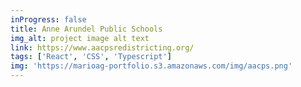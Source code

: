 ```yaml
---
inProgress: false
title: Anne Arundel Public Schools
img_alt: project image alt text
link: https://www.aacpsredistricting.org/
tags: ['React', 'CSS', 'Typescript']
img: 'https://marioag-portfolio.s3.amazonaws.com/img/aacps.png'
---
```

